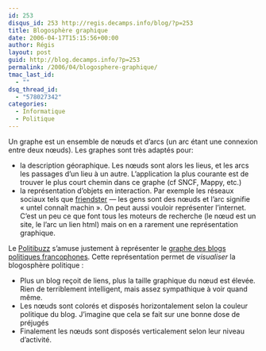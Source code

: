 ```yaml
---
id: 253
disqus_id: 253 http://regis.decamps.info/blog/?p=253
title: Blogosphère graphique
date: 2006-04-17T15:15:56+00:00
author: Régis
layout: post
guid: http://blog.decamps.info/?p=253
permalink: /2006/04/blogosphere-graphique/
tmac_last_id:
  - ""
dsq_thread_id:
  - "578027342"
categories:
  - Informatique
  - Politique
---
```

Un graphe est un ensemble de nœuds et d’arcs (un arc étant une connexion entre deux nœuds). Les graphes sont très adaptés pour:

  * la description géoraphique. Les nœuds sont alors les lieus, et les arcs les passages d’un lieu à un autre. L’application la plus courante est de trouver le plus court chemin dans ce graphe (cf SNCF, Mappy, etc.)
  * la représentation d’objets en interaction. Par exemple les réseaux sociaux tels que [friendster](http://www.friendster.com/) &#8212; les gens sont des nœuds et l’arc signifie « untel connaît machin ». On peut aussi vouloir représenter l’internet. C’est un peu ce que font tous les moteurs de recherche (le nœud est un site, le l’arc un lien html) mais on en a rarement une représentation graphique.

Le [Politibuzz](http://scanblog.blogs.com/politibuzz/ "Politibuzz") s’amuse justement à représenter le [graphe des blogs politiques francophones](http://scanblog.blogs.com/.shared/image.html?/photos/uncategorized/carto_politibuzz_2_web.gif). Cette représentation permet de _visualiser_ la blogosphère politique :

  * Plus un blog reçoit de liens, plus la taille graphique du nœud est élevée. Rien de terriblement intelligent, mais assez sympathique à voir quand même.
  * Les nœuds sont colorés et disposés horizontalement selon la couleur politique du blog. J’imagine que cela se fait sur une bonne dose de préjugés
  * Finalement les nœuds sont disposés verticalement selon leur niveau d’activité.
